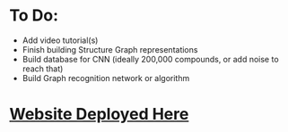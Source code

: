 # To Do:
- Add video tutorial(s)
- Finish building Structure Graph representations
- Build database for CNN (ideally 200,000 compounds, or add noise to reach that)
- Build Graph recognition network or algorithm


# [Website Deployed Here](https://samarthrao.pythonanywhere.com/)
